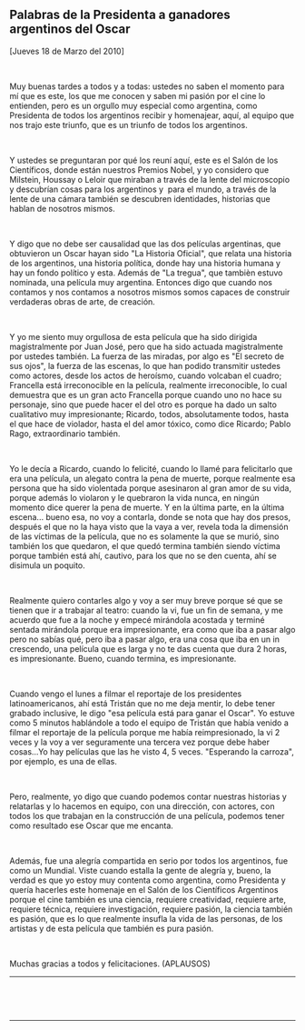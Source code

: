 Palabras de la Presidenta a ganadores argentinos del Oscar
----------------------------------------------------------

[Jueves 18 de Marzo del 2010]

 

Muy buenas tardes a todos y a todas: ustedes no saben el momento para mí
que es este, los que me conocen y saben mi pasión por el cine lo
entienden, pero es un orgullo muy especial como argentina, como
Presidenta de todos los argentinos recibir y homenajear, aquí, al equipo
que nos trajo este triunfo, que es un triunfo de todos los argentinos.

 

Y ustedes se preguntaran por qué los reuní aquí, este es el Salón de los
Científicos, donde están nuestros Premios Nobel, y yo considero que
Milstein, Houssay o Leloir que miraban a través de la lente del
microscopio y descubrían cosas para los argentinos y  para el mundo, a
través de la lente de una cámara también se descubren identidades,
historias que hablan de nosotros mismos.

 

Y digo que no debe ser causalidad que las dos películas argentinas, que
obtuvieron un Oscar hayan sido "La Historia Oficial", que relata una
historia de los argentinos, una historia política, donde hay una
historia humana y hay un fondo político y esta. Además de "La tregua",
que tambièn estuvo nominada, una película muy argentina. Entonces digo
que cuando nos contamos y nos contamos a nosotros mismos somos capaces
de construir verdaderas obras de arte, de creación.

 

Y yo me siento muy orgullosa de esta película que ha sido dirigida
magistralmente por Juan José, pero que ha sido actuada magistralmente
por ustedes también. La fuerza de las miradas, por algo es "El secreto
de sus ojos", la fuerza de las escenas, lo que han podido transmitir
ustedes como actores, desde los actos de heroísmo, cuando volcaban el
cuadro; Francella está irreconocible en la película, realmente
irreconocible, lo cual demuestra que es un gran acto Francella porque
cuando uno no hace su personaje, sino que puede hacer el del otro es
porque ha dado un salto cualitativo muy impresionante; Ricardo, todos,
absolutamente todos, hasta el que hace de violador, hasta el del amor
tóxico, como dice Ricardo; Pablo Rago, extraordinario también.

 

Yo le decía a Ricardo, cuando lo felicité, cuando lo llamé para
felicitarlo que era una película, un alegato contra la pena de muerte,
porque realmente esa persona que ha sido violentada porque asesinaron al
gran amor de su vida, porque además lo violaron y le quebraron la vida
nunca, en ningún momento dice querer la pena de muerte. Y en la última
parte, en la última escena... bueno esa, no voy a contarla, donde se
nota que hay dos presos, después el que no la haya visto que la vaya a
ver, revela toda la dimensión de las víctimas de la película, que no es
solamente la que se murió, sino también los que quedaron, el que quedó
termina también siendo víctima porque también está ahí, cautivo, para
los que no se den cuenta, ahí se disimula un poquito.

 

Realmente quiero contarles algo y voy a ser muy breve porque sé que se
tienen que ir a trabajar al teatro: cuando la vi, fue un fin de semana,
y me acuerdo que fue a la noche y empecé mirándola acostada y terminé
sentada mirándola porque era impresionante, era como que iba a pasar
algo pero no sabías qué, pero iba a pasar algo, era una cosa que iba en
un in crescendo, una película que es larga y no te das cuenta que dura 2
horas, es impresionante. Bueno, cuando termina, es impresionante.

           

Cuando vengo el lunes a filmar el reportaje de los presidentes
latinoamericanos, ahí está Tristán que no me deja mentir, lo debe tener
grabado inclusive, le digo "esa película está para ganar el Oscar". Yo
estuve como 5 minutos hablándole a todo el equipo de Tristán que había
venido a filmar el reportaje de la película porque me había
reimpresionado, la vi 2 veces y la voy a ver seguramente una tercera vez
porque debe haber cosas...Yo hay películas que las he visto 4, 5 veces.
"Esperando la carroza", por ejemplo, es una de ellas.

 

Pero, realmente, yo digo que cuando podemos contar nuestras historias y
relatarlas y lo hacemos en equipo, con una dirección, con actores, con
todos los que trabajan en la construcción de una película, podemos tener
como resultado ese Oscar que me encanta.

 

Además, fue una alegría compartida en serio por todos los argentinos,
fue como un Mundial. Viste cuando estalla la gente de alegría y, bueno,
la verdad es que yo estoy muy contenta como argentina, como Presidenta y
quería hacerles este homenaje en el Salón de los Científicos Argentinos
porque el cine también es una ciencia, requiere creatividad, requiere
arte, requiere técnica, requiere investigación, requiere pasión, la
ciencia también es pasión, que es lo que realmente insufla la vida de
las personas, de los artistas y de esta película que también es pura
pasión.

 

Muchas gracias a todos y felicitaciones. (APLAUSOS)    

****

 

 

****
